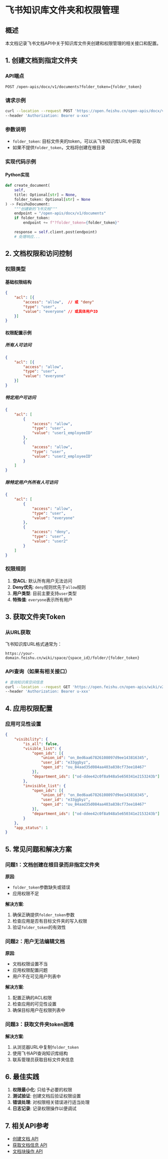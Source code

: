 # 飞书知识库文件夹和权限管理

## 概述

本文档记录飞书文档API中关于知识库文件夹创建和权限管理的相关接口和配置。

## 1. 创建文档到指定文件夹

### API端点
```
POST /open-apis/docx/v1/documents?folder_token={folder_token}
```

### 请求示例
```bash
curl --location --request POST 'https://open.feishu.cn/open-apis/docx/v1/documents?folder_token=fldcnbCHL8OAtkcYHnPzZi1yupN' \
--header 'Authorization: Bearer u-xxx'
```

### 参数说明
- `folder_token`: 目标文件夹的token，可以从飞书知识库URL中获取
- 如果不提供`folder_token`，文档将创建在根目录

### 实现代码示例

#### Python实现
```python
def create_document(
    self, 
    title: Optional[str] = None,
    folder_token: Optional[str] = None
) -> FeishuDocument:
    """创建新的飞书文档"""
    endpoint = "/open-apis/docx/v1/documents"
    if folder_token:
        endpoint += f"?folder_token={folder_token}"
    
    response = self.client.post(endpoint)
    # 处理响应...
```

## 2. 文档权限和访问控制

### 权限类型

#### 基础权限结构
```json
{
    "acl": [{
        "access": "allow",  // 或 "deny"
        "type": "user",
        "value": "everyone" // 或具体用户ID
    }]
}
```

#### 权限配置示例

##### 所有人可访问
```json
{
    "acl": [{
        "access": "allow",
        "type": "user",
        "value": "everyone"
    }]
}
```

##### 特定用户可访问
```json
{
    "acl": [
        {
            "access": "allow",
            "type": "user",
            "value": "user1_employeeID"
        },
        {
            "access": "allow",
            "type": "user",
            "value": "user2_employeeID"
        }
    ]
}
```

##### 除特定用户外所有人可访问
```json
{
    "acl": [
        {
            "access": "allow",
            "type": "user",
            "value": "everyone"
        },
        {
            "access": "deny",
            "type": "user",
            "value": "user2"
        }
    ]
}
```

### 权限规则
1. **空ACL**: 默认所有用户无法访问
2. **Deny优先**: `deny`规则优先于`allow`规则
3. **用户类型**: 目前主要支持`user`类型
4. **特殊值**: `everyone`表示所有用户

## 3. 获取文件夹Token

### 从URL获取
飞书知识库URL格式通常为：
```
https://your-domain.feishu.cn/wiki/space/{space_id}/folder/{folder_token}
```

### API查询（如果有相关接口）
```bash
# 查询知识库空间信息
curl --location --request GET 'https://open.feishu.cn/open-apis/wiki/v2/spaces/{space_id}/nodes' \
--header 'Authorization: Bearer u-xxx'
```

## 4. 应用权限配置

### 应用可见性设置
```json
{
    "visibility": {
        "is_all": false,
        "visible_list": {
            "open_ids": [{
                "union_id": "on_8ed6aa67826108097d9ee143816345",
                "user_id": "e33ggbyz",
                "open_id": "ou_84aad35d084aa403a838cf73ee18467"
            }],
            "department_ids": ["od-ddee42c0f8a948a5e650341e2153243b"]
        },
        "invisible_list": {
            "open_ids": [{
                "union_id": "on_8ed6aa67826108097d9ee143816345",
                "user_id": "e33ggbyz",
                "open_id": "ou_84aad35d084aa403a838cf73ee18467"
            }],
            "department_ids": ["od-ddee42c0f8a948a5e650341e2153243b"]
        }
    },
    "app_status": 1
}
```

## 5. 常见问题和解决方案

### 问题1：文档创建在根目录而非指定文件夹
**原因**: 
- `folder_token`参数缺失或错误
- 应用权限不足

**解决方案**:
1. 确保正确提供`folder_token`参数
2. 检查应用是否有目标文件夹的写入权限
3. 验证`folder_token`的有效性

### 问题2：用户无法编辑文档
**原因**:
- 文档权限设置不当
- 应用权限配置问题
- 用户不在可见用户列表中

**解决方案**:
1. 配置正确的ACL权限
2. 检查应用的可见性设置
3. 确保目标用户在权限列表中

### 问题3：获取文件夹token困难
**解决方案**:
1. 从浏览器URL中复制`folder_token`
2. 使用飞书API查询知识库结构
3. 联系管理员获取目标文件夹信息

## 6. 最佳实践

1. **权限最小化**: 只给予必要的权限
2. **测试验证**: 创建文档后验证权限设置
3. **错误处理**: 对权限相关错误进行适当处理
4. **日志记录**: 记录权限操作以便调试

## 7. 相关API参考

- [创建文档 API](./01-create-document.md)
- [获取文档信息 API](./02-get-document-info.md)
- [文档块操作 API](./03-get-document-blocks.md) 